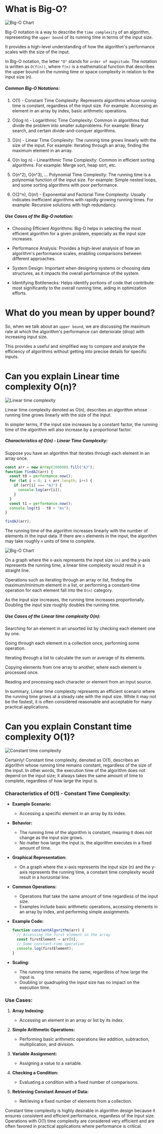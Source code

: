 # What is Big-O?

![Big-O Chart](https://paper-attachments.dropbox.com/s_2D428973624E7FC84C7D69D11421DE762BEA6B6F3361231FCDCAE0425D14526F_1664885448372_Untitled.drawio+17.png)

Big-O notation is a way to describe the `time complexity` of an algorithm, representing the `upper bound` of its running time in terms of the input size.

It provides a high-level understanding of how the algorithm's performance scales with the size of the input.

In Big-O notation, the letter `"O"` stands for `order of magnitude`. The notation is written as `O(f(n))`, where `f(n)` is a mathematical function that describes the upper bound on the running time or space complexity in relation to the input size (n).

##### Common Big-O Notations:

1. O(1) - Constant Time Complexity: Represents algorithms whose running time is constant, regardless of the input size. For example: Accessing an element in an array by index, basic arithmetic operations.

2. O(log n) - Logarithmic Time Complexity: Common in algorithms that divide the problem into smaller subproblems. For example: Binary search, and certain divide-and-conquer algorithms.

3. O(n) - Linear Time Complexity: The running time grows linearly with the size of the input. For example: Iterating through an array, finding the maximum element in an array.

4. O(n log n) - Linearithmic Time Complexity: Common in efficient sorting algorithms. For example: Merge sort, heap sort, etc.

5. O(n^2), O(n^3), ... Polynomial Time Complexity: The running time is a polynomial function of the input size. For example: Simple nested loops, and some sorting algorithms with poor performance.

6. O(2^n), O(n!) - Exponential and Factorial Time Complexity: Usually indicates inefficient algorithms with rapidly growing running times. For example: Recursive solutions with high redundancy.

##### Use Cases of the Big-O notation:

- Choosing Efficient Algorithms: Big-O helps in selecting the most efficient algorithm for a given problem, especially as the input size increases.

- Performance Analysis: Provides a high-level analysis of how an algorithm's performance scales, enabling comparisons between different approaches.

- System Design: Important when designing systems or choosing data structures, as it impacts the overall performance of the system.

- Identifying Bottlenecks: Helps identify portions of code that contribute most significantly to the overall running time, aiding in optimization efforts.

# What do you mean by upper bound?

So, when we talk about an `upper bound`, we are discussing the maximum rate at which the algorithm's performance can deteriorate (drop) with increasing input size.

This provides a useful and simplified way to compare and analyze the efficiency of algorithms without getting into precise details for specific inputs.

# Can you explain Linear time complexity O(n)?

![Linear time complexity](https://res.cloudinary.com/dxowsspd6/image/upload/v1704814647/Ajay%20Web%20Assets/o_n_t5sj6g.png)

Linear time complexity denoted as O(n), describes an algorithm whose running time grows linearly with the size of the input.

In simpler terms, if the input size increases by a constant factor, the running time of the algorithm will also increase by a proportional factor.

##### Characteristics of O(n) - Linear Time Complexity:

Suppose you have an algorithm that iterates through each element in an array once.

```js
const arr = new Array(100000).fill("AJ");
function findAJ(arr) {
  const t0 = performance.now();
  for (let i = 0; i < arr.length; i++) {
    if (arr[i] === "AJ") {
      console.log(arr[i]);
    }
  }
  const t1 = performance.now();
  console.log(t1 - t0 + "ms");
}

findAJ(arr);
```

The running time of the algorithm increases linearly with the number of elements in the input data. If there are `n` elements in the input, the algorithm may take roughly `n` units of time to complete.

![Big-O Chart](https://paper-attachments.dropbox.com/s_2D428973624E7FC84C7D69D11421DE762BEA6B6F3361231FCDCAE0425D14526F_1664885448372_Untitled.drawio+17.png)

On a graph where the x-axis represents the input size `(n)` and the y-axis represents the running time, a linear time complexity would result in a straight line.

Operations such as iterating through an array or list, finding the maximum/minimum element in a list, or performing a constant-time operation for each element fall into the `O(n)` category.

As the input size increases, the running time increases proportionally. Doubling the input size roughly doubles the running time.

##### Use Cases of the Linear time complexity O(n):

Searching for an element in an unsorted list by checking each element one by one.

Going through each element in a collection once, performing some operation.

Iterating through a list to calculate the sum or average of its elements.

Copying elements from one array to another, where each element is processed once.

Reading and processing each character or element from an input source.

In summary, Linear time complexity represents an efficient scenario where the running time grows at a steady rate with the input size. While it may not be the fastest, it is often considered reasonable and acceptable for many practical applications.

# Can you explain Constant time complexity O(1)?

![Constant time complexity](https://res.cloudinary.com/dxowsspd6/image/upload/v1704813782/Ajay%20Web%20Assets/O_1_yyaqlr.png)

Certainly! Constant time complexity, denoted as O(1), describes an algorithm whose running time remains constant, regardless of the size of the input. In other words, the execution time of the algorithm does not depend on the input size; it always takes the same amount of time to complete, regardless of how large the input is.

### Characteristics of O(1) - Constant Time Complexity:

- **Example Scenario:**

  - Accessing a specific element in an array by its index.

- **Behavior:**

  - The running time of the algorithm is constant, meaning it does not change as the input size grows.
  - No matter how large the input is, the algorithm executes in a fixed amount of time.

- **Graphical Representation:**

  - On a graph where the x-axis represents the input size (n) and the y-axis represents the running time, a constant time complexity would result in a horizontal line.

- **Common Operations:**

  - Operations that take the same amount of time regardless of the input size.
  - Examples include basic arithmetic operations, accessing elements in an array by index, and performing simple assignments.

- **Example Code:**

  ```javascript
  function constantAlgorithm(arr) {
    // Accessing the first element in the array
    const firstElement = arr[0];
    // Some constant-time operation
    console.log(firstElement);
  }
  ```

- **Scaling:**
  - The running time remains the same, regardless of how large the input is.
  - Doubling or quadrupling the input size has no impact on the execution time.

### Use Cases:

1. **Array Indexing:**

   - Accessing an element in an array or list by its index.

2. **Simple Arithmetic Operations:**

   - Performing basic arithmetic operations like addition, subtraction, multiplication, and division.

3. **Variable Assignment:**

   - Assigning a value to a variable.

4. **Checking a Condition:**

   - Evaluating a condition with a fixed number of comparisons.

5. **Retrieving Constant Amount of Data:**
   - Retrieving a fixed number of elements from a collection.

Constant time complexity is highly desirable in algorithm design because it ensures consistent and efficient performance, regardless of the input size. Operations with O(1) time complexity are considered very efficient and are often favored in practical applications where performance is critical.

